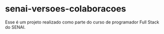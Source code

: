 # senai-versoes-colaboracoes
Esse é um projeto realizado como parte do curso de programador Full Stack do SENAI.
